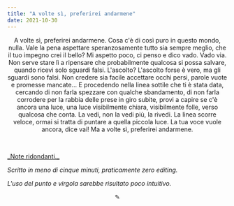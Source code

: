 ```yaml
---
title: "A volte sì, preferirei andarmene"
date: 2021-10-30
---
```

<div align="center">
A volte sì, preferirei andarmene. Cosa c'è di così puro in questo mondo, nulla. Vale la pena aspettare speranzosamente tutto sia sempre meglio, che il tuo impegno crei il bello? Mi aspetto poco, ci penso e dico vado. Vado via. Non serve stare lì a ripensare che probabilmente qualcosa si possa salvare, quando ricevi solo sguardi falsi. L'ascolto? L'ascolto forse è vero, ma gli sguardi sono falsi. Non credere sia facile accettare occhi persi, parole vuote e promesse mancate... E procedendo nella linea sottile che ti è stata data, cercando di non farla spezzare con qualche sbandamento, di non farla corrodere per la rabbia delle prese in giro subite, provi a capire se c'è ancora una luce, una luce visibilmente chiara, visibilmente folle, verso qualcosa che conta. La vedi, non la vedi più, la rivedi. La linea scorre veloce, ormai si tratta di puntare a quella piccola luce. La tua voce vuole ancora, dice vai! Ma a volte sì, preferirei andarmene.
</div>

&nbsp;

<span style="text-decoration:underline">
_Note ridondanti._
</span>

_Scritto in meno di cinque minuti, praticamente zero editing._

_L'uso del punto e virgola sarebbe risultato poco intuitivo._
&nbsp;

<div align="center">
  ✎
</div>
